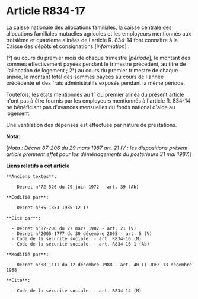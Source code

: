 # Article R834-17

La caisse nationale des allocations familiales, la caisse centrale des allocations familiales mutuelles agricoles et les
employeurs mentionnés aux troisième et quatrième alinéas de l'article R. 834-14 font connaître à la Caisse des dépôts et
consignations [*information*] : 

1°) au cours du premier mois de chaque trimestre [*période*], le montant des sommes effectivement payées pendant le trimestre
précédent, au titre de l'allocation de logement ;    2°) au cours du premier trimestre de chaque année, le montant total des
sommes payées au cours de l'année précédente et des frais administratifs exposés pendant la même période. 

Toutefois, les états mentionnés au 1° du premier alinéa du présent article n'ont pas à être fournis par les employeurs
mentionnés à l'article R. 834-14 ne bénéficiant pas d'avances mensuelles du fonds national d'aide au logement. 

Une ventilation des dépenses est effectuée par nature de prestations.

**Nota:**

[*Nota : Décret 87-206 du 29 mars 1987 art. 21 IV : les dispositions présent article prennent effet pour les déménagements du
postérieurs 31 mai 1987.*]

**Liens relatifs à cet article**

	**Anciens textes**:

	  - Décret n°72-526 du 29 juin 1972 - art. 39 (Ab)

	**Codifié par**:

	  - Décret n°85-1353 1985-12-17

	**Cité par**:

	  - Décret n°87-206 du 27 mars 1987 - art. 21 (V)
	  - Décret n°2005-1777 du 30 décembre 2005 - art. 5 (V)
	  - Code de la sécurité sociale. - art. R834-16 (M)
	  - Code de la sécurité sociale. - art. R834-16-1 (Ab)

	**Modifié par**:

	  - Décret n°88-1111 du 12 décembre 1988 - art. 40 () JORF 13 décembre 1988

	**Cite**:

	  - Code de la sécurité sociale. - art. R834-14 (M)
